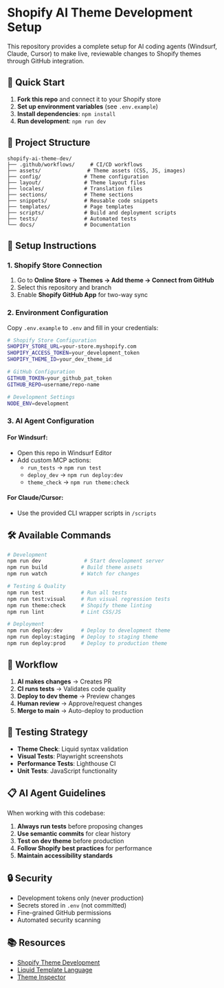 # Shopify AI Theme Development Setup

This repository provides a complete setup for AI coding agents (Windsurf, Claude, Cursor) to make live, reviewable changes to Shopify themes through GitHub integration.

## 🚀 Quick Start

1. **Fork this repo** and connect it to your Shopify store
2. **Set up environment variables** (see `.env.example`)
3. **Install dependencies**: `npm install`
4. **Run development**: `npm run dev`

## 📁 Project Structure

```
shopify-ai-theme-dev/
├── .github/workflows/     # CI/CD workflows
├── assets/               # Theme assets (CSS, JS, images)
├── config/              # Theme configuration
├── layout/              # Theme layout files
├── locales/             # Translation files
├── sections/            # Theme sections
├── snippets/            # Reusable code snippets
├── templates/           # Page templates
├── scripts/             # Build and deployment scripts
├── tests/               # Automated tests
└── docs/                # Documentation
```

## 🔧 Setup Instructions

### 1. Shopify Store Connection

1. Go to **Online Store → Themes → Add theme → Connect from GitHub**
2. Select this repository and branch
3. Enable **Shopify GitHub App** for two-way sync

### 2. Environment Configuration

Copy `.env.example` to `.env` and fill in your credentials:

```bash
# Shopify Store Configuration
SHOPIFY_STORE_URL=your-store.myshopify.com
SHOPIFY_ACCESS_TOKEN=your_development_token
SHOPIFY_THEME_ID=your_dev_theme_id

# GitHub Configuration
GITHUB_TOKEN=your_github_pat_token
GITHUB_REPO=username/repo-name

# Development Settings
NODE_ENV=development
```

### 3. AI Agent Configuration

#### For Windsurf:
- Open this repo in Windsurf Editor
- Add custom MCP actions:
  - `run_tests` → `npm run test`
  - `deploy_dev` → `npm run deploy:dev`
  - `theme_check` → `npm run theme:check`

#### For Claude/Cursor:
- Use the provided CLI wrapper scripts in `/scripts`

## 🛠️ Available Commands

```bash
# Development
npm run dev              # Start development server
npm run build           # Build theme assets
npm run watch           # Watch for changes

# Testing & Quality
npm run test            # Run all tests
npm run test:visual     # Run visual regression tests
npm run theme:check     # Shopify theme linting
npm run lint            # Lint CSS/JS

# Deployment
npm run deploy:dev      # Deploy to development theme
npm run deploy:staging  # Deploy to staging theme
npm run deploy:prod     # Deploy to production theme
```

## 🔄 Workflow

1. **AI makes changes** → Creates PR
2. **CI runs tests** → Validates code quality
3. **Deploy to dev theme** → Preview changes
4. **Human review** → Approve/request changes
5. **Merge to main** → Auto-deploy to production

## 🧪 Testing Strategy

- **Theme Check**: Liquid syntax validation
- **Visual Tests**: Playwright screenshots
- **Performance Tests**: Lighthouse CI
- **Unit Tests**: JavaScript functionality

## 📋 AI Agent Guidelines

When working with this codebase:

1. **Always run tests** before proposing changes
2. **Use semantic commits** for clear history
3. **Test on dev theme** before production
4. **Follow Shopify best practices** for performance
5. **Maintain accessibility standards**

## 🔒 Security

- Development tokens only (never production)
- Secrets stored in `.env` (not committed)
- Fine-grained GitHub permissions
- Automated security scanning

## 📚 Resources

- [Shopify Theme Development](https://shopify.dev/themes)
- [Liquid Template Language](https://shopify.github.io/liquid/)
- [Theme Inspector](https://shopify.dev/themes/tools/theme-inspector)
